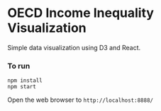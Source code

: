 # OECD Income Inequality Visualization

Simple data visualization using D3 and React.

### To run

```
npm install
npm start
```

Open the web browser to `http://localhost:8888/`